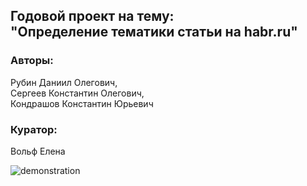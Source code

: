 ## Годовой проект на тему:<br>"Определение тематики статьи на habr.ru"
### Авторы: 
Рубин Даниил Олегович, <br> Сергеев Константин Олегович, <br> Кондрашов Константин Юрьевич
### Куратор: 
Вольф Елена

![demonstration](https://github.com/rubin-do/determining-article-topic/assets/25878599/50b33ea3-730a-42ba-9d64-23ef31cffd3d)
